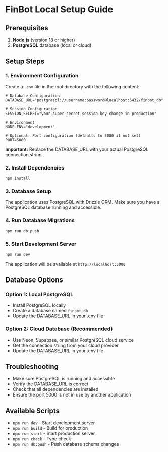 # FinBot Local Setup Guide

## Prerequisites

1. **Node.js** (version 18 or higher)
2. **PostgreSQL** database (local or cloud)

## Setup Steps

### 1. Environment Configuration

Create a `.env` file in the root directory with the following content:

```env
# Database Configuration
DATABASE_URL="postgresql://username:password@localhost:5432/finbot_db"

# Session Configuration
SESSION_SECRET="your-super-secret-session-key-change-in-production"

# Environment
NODE_ENV="development"

# Optional: Port configuration (defaults to 5000 if not set)
PORT=5000
```

**Important:** Replace the DATABASE_URL with your actual PostgreSQL connection string.

### 2. Install Dependencies

```bash
npm install
```

### 3. Database Setup

The application uses PostgreSQL with Drizzle ORM. Make sure you have a PostgreSQL database running and accessible.

### 4. Run Database Migrations

```bash
npm run db:push
```

### 5. Start Development Server

```bash
npm run dev
```

The application will be available at `http://localhost:5000`

## Database Options

### Option 1: Local PostgreSQL

- Install PostgreSQL locally
- Create a database named `finbot_db`
- Update the DATABASE_URL in your .env file

### Option 2: Cloud Database (Recommended)

- Use Neon, Supabase, or similar PostgreSQL cloud service
- Get the connection string from your cloud provider
- Update the DATABASE_URL in your .env file

## Troubleshooting

- Make sure PostgreSQL is running and accessible
- Verify the DATABASE_URL is correct
- Check that all dependencies are installed
- Ensure the port 5000 is not in use by another application

## Available Scripts

- `npm run dev` - Start development server
- `npm run build` - Build for production
- `npm run start` - Start production server
- `npm run check` - Type check
- `npm run db:push` - Push database schema changes
